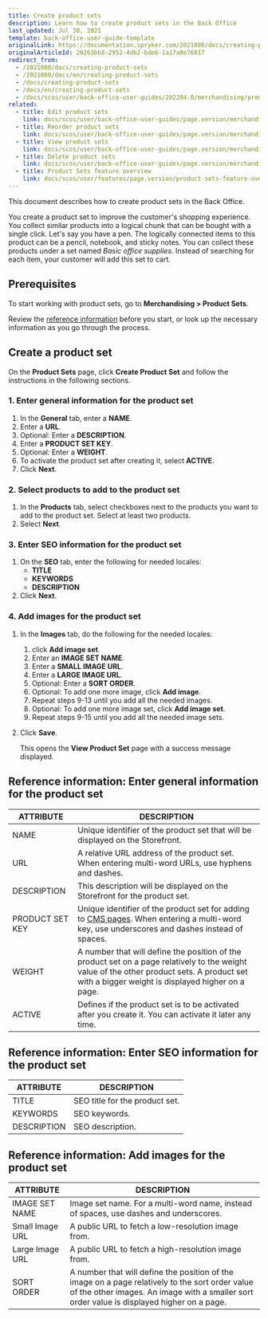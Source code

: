 ```yaml
---
title: Create product sets
description: Learn how to create product sets in the Back Office
last_updated: Jul 30, 2021
template: back-office-user-guide-template
originalLink: https://documentation.spryker.com/2021080/docs/creating-product-sets
originalArticleId: 20263bb8-2952-4db2-bde6-1a17a8e76017
redirect_from:
  - /2021080/docs/creating-product-sets
  - /2021080/docs/en/creating-product-sets
  - /docs/creating-product-sets
  - /docs/en/creating-product-sets
  - /docs/scos/user/back-office-user-guides/202204.0/merchandising/product-sets/creating-product-sets.html
related:
  - title: Edit product sets
    link: docs/scos/user/back-office-user-guides/page.version/merchandising/product-sets/edit-product-sets.html
  - title: Reorder product sets
    link: docs/scos/user/back-office-user-guides/page.version/merchandising/product-sets/reorder-product-sets.html
  - title: View product sets
    link: docs/scos/user/back-office-user-guides/page.version/merchandising/product-sets/view-product-sets.html
  - title: Delete product sets
    link: docs/scos/user/back-office-user-guides/page.version/merchandising/product-sets/delete-product-sets.html
  - title: Product Sets feature overview
    link: docs/scos/user/features/page.version/product-sets-feature-overview.html
---
```


This document describes how to create product sets in the Back Office.

You create a product set to improve the customer's shopping experience. You collect similar products into a logical chunk that can be bought with a single click. Let's say you have a pen. The logically connected items to this product can be a pencil, notebook, and sticky notes. You can collect these products under a set named _Basic office supplies_. Instead of searching for each item, your customer will add this set to cart.

## Prerequisites

To start working with product sets, go to **Merchandising&nbsp;<span aria-label="and then">></span> Product Sets**.

Review the [reference information](#reference-information-enter-general-information-for-the-product-set) before you start, or look up the necessary information as you go through the process.

## Create a product set

On the **Product Sets** page, click **Create Product Set** and follow the instructions in the following sections.

### 1. Enter general information for the product set

1. In the **General** tab, enter a **NAME**.
2. Enter a **URL**.
3. Optional: Enter a **DESCRIPTION**.
4. Enter a **PRODUCT SET KEY**.
5. Optional: Enter a **WEIGHT**.
6. To activate the product set after creating it, select **ACTIVE**.
7. Click **Next**.

### 2. Select products to add to the product set

1. In the **Products** tab, select checkboxes next to the products you want to add to the product set. Select at least two products.
2. Select **Next**.

### 3. Enter SEO information for the product set

1. On the **SEO** tab, enter the following for needed locales:
    * **TITLE**
    * **KEYWORDS**
    * **DESCRIPTION**
2. Click **Next**.

### 4. Add images for the product set

1. In the **Images** tab, do the following for the needed locales:
    1. click **Add image set**.
    2. Enter an **IMAGE SET NAME**.
    3. Enter a **SMALL IMAGE URL**.
    4. Enter a **LARGE IMAGE URL**.
    5. Optional: Enter a **SORT ORDER**.
    6. Optional: To add one more image, click **Add image**.
    7. Repeat steps 9-13 until you add all the needed images.
    8. Optional: To add one more image set, click **Add image set**.
    9. Repeat steps 9-15 until you add all the needed image sets.
2. Click **Save**.   

    This opens the **View Product Set** page with a success message displayed.

## Reference information: Enter general information for the product set

| ATTRIBUTE |DESCRIPTION  |
| --- | --- |
| NAME | Unique identifier of the product set that will be displayed on the Storefront. |
| URL | A relative URL address of the product set. When entering multi-word URLs, use hyphens and dashes.|
| DESCRIPTION | This description will be displayed on the Storefront for the product set. |
| PRODUCT SET KEY | Unique identifier of the product set for adding to [CMS pages](/docs/scos/user/features/{{page.version}}/cms-feature-overview/cms-pages-overview.html). When entering a multi-word key, use underscores and dashes instead of spaces. |
| WEIGHT | A number that will define the position of the product set on a page relatively to the weight value of the other product sets. A product set with a bigger weight is displayed higher on a page. |
| ACTIVE | Defines if the product set is to be activated after you create it. You can activate it later any time. |

## Reference information: Enter SEO information for the product set

| ATTRIBUTE | DESCRIPTION|
| --- | --- |
| TITLE | SEO title for the product set. |
| KEYWORDS| SEO keywords. |
| DESCRIPTION | SEO description.  |

## Reference information: Add images for the product set

| ATTRIBUTE | DESCRIPTION|
| --- | --- |
| IMAGE SET NAME | Image set name. For a multi-word name, instead of spaces, use dashes and underscores. |
| Small Image URL | A public URL to fetch a low-resolution image from. |
| Large Image URL | A public URL to fetch a high-resolution image from. |
| SORT ORDER | A number that will define the position of the image on a page relatively to the sort order value of the other images. An image with a smaller sort order value is displayed higher on a page. |

